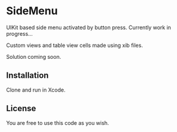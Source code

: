 # SideMenu

UIKit based side menu activated by button press. Currently work in progress...

Custom views and table view cells made using xib files.

Solution coming soon.

## Installation

Clone and run in Xcode.

## License 

You are free to use this code as you wish.
